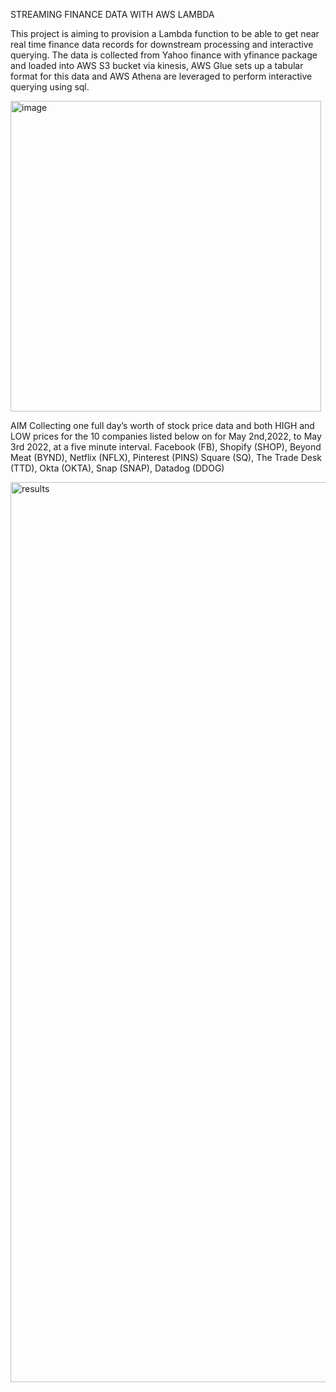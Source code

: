 STREAMING FINANCE DATA WITH AWS LAMBDA

This project is aiming to provision a Lambda function to be able to get near real time finance data records for downstream processing and interactive querying.
The data is collected from Yahoo finance with yfinance package and loaded into AWS S3 bucket via kinesis, AWS Glue sets up a tabular format for this data and AWS Athena are leveraged to perform interactive querying using sql.

 
<img width="497" alt="image" src="https://user-images.githubusercontent.com/42550664/201448139-7dd7cbf2-fe02-4a3c-ad74-8a3287f5695b.png">



AIM
Collecting one full day’s worth of stock price data and both HIGH and LOW prices for the 10 companies listed below on for May 2nd,2022, to May 3rd 2022, at a five minute interval.
Facebook (FB), Shopify (SHOP), Beyond Meat (BYND), Netflix (NFLX), Pinterest (PINS)
Square (SQ), The Trade Desk (TTD), Okta (OKTA), Snap (SNAP), Datadog (DDOG)


<img width="1440" alt="results" src="https://user-images.githubusercontent.com/42550664/201448353-df488ab6-976d-4ef9-a19f-29ae07a8d200.png">



 

 






